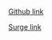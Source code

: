 
[Github link](#https://github.com/sgokul732/blog-post-app.git)

[Surge link](#https://yellow-noise.surge.sh/)

